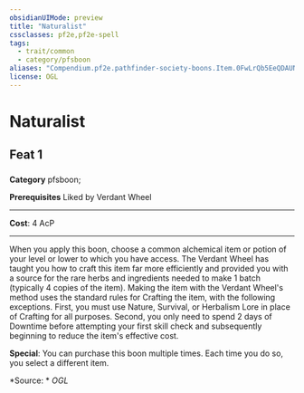 ```yaml
---
obsidianUIMode: preview
title: "Naturalist"
cssclasses: pf2e,pf2e-spell
tags:
  - trait/common
  - category/pfsboon
aliases: "Compendium.pf2e.pathfinder-society-boons.Item.0FwLrQb5EeQDAUNW"
license: OGL
---
```

# Naturalist
## Feat 1
### 

**Category** pfsboon; 



**Prerequisites** Liked by Verdant Wheel
* * *
**Cost**: 4 AcP

* * *

When you apply this boon, choose a common alchemical item or potion of your level or lower to which you have access. The Verdant Wheel has taught you how to craft this item far more efficiently and provided you with a source for the rare herbs and ingredients needed to make 1 batch (typically 4 copies of the item). Making the item with the Verdant Wheel's method uses the standard rules for Crafting the item, with the following exceptions. First, you must use Nature, Survival, or Herbalism Lore in place of Crafting for all purposes. Second, you only need to spend 2 days of Downtime before attempting your first skill check and subsequently beginning to reduce the item's effective cost.

**Special**: You can purchase this boon multiple times. Each time you do so, you select a different item.

*Source: *
*OGL*